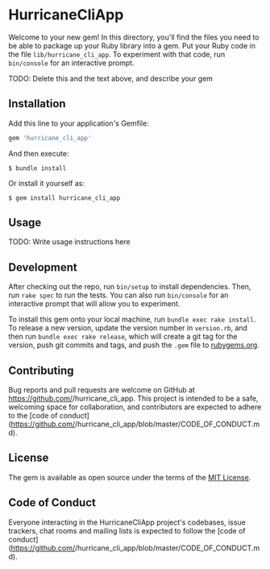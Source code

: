 # HurricaneCliApp

Welcome to your new gem! In this directory, you'll find the files you need to be able to package up your Ruby library into a gem. Put your Ruby code in the file `lib/hurricane_cli_app`. To experiment with that code, run `bin/console` for an interactive prompt.

TODO: Delete this and the text above, and describe your gem

## Installation

Add this line to your application's Gemfile:

```ruby
gem 'hurricane_cli_app'
```

And then execute:

    $ bundle install

Or install it yourself as:

    $ gem install hurricane_cli_app

## Usage

TODO: Write usage instructions here

## Development

After checking out the repo, run `bin/setup` to install dependencies. Then, run `rake spec` to run the tests. You can also run `bin/console` for an interactive prompt that will allow you to experiment.

To install this gem onto your local machine, run `bundle exec rake install`. To release a new version, update the version number in `version.rb`, and then run `bundle exec rake release`, which will create a git tag for the version, push git commits and tags, and push the `.gem` file to [rubygems.org](https://rubygems.org).

## Contributing

Bug reports and pull requests are welcome on GitHub at https://github.com/<github username>/hurricane_cli_app. This project is intended to be a safe, welcoming space for collaboration, and contributors are expected to adhere to the [code of conduct](https://github.com/<github username>/hurricane_cli_app/blob/master/CODE_OF_CONDUCT.md).


## License

The gem is available as open source under the terms of the [MIT License](https://opensource.org/licenses/MIT).

## Code of Conduct

Everyone interacting in the HurricaneCliApp project's codebases, issue trackers, chat rooms and mailing lists is expected to follow the [code of conduct](https://github.com/<github username>/hurricane_cli_app/blob/master/CODE_OF_CONDUCT.md).
